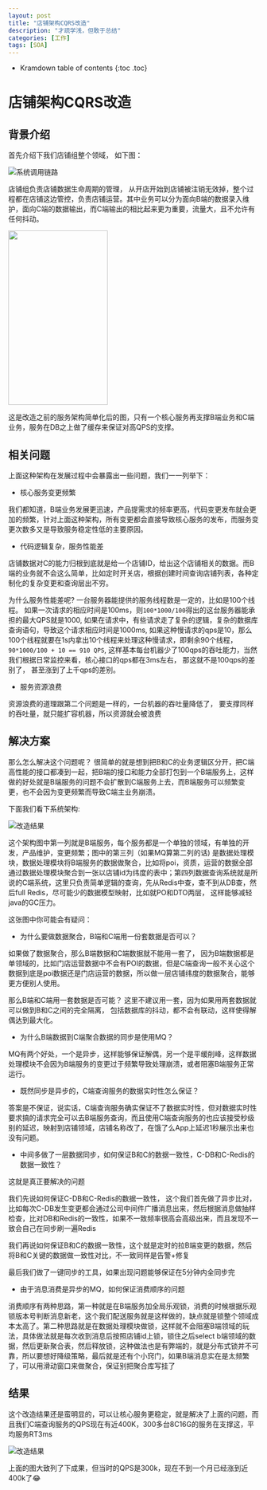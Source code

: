 ```yaml
---
layout: post
title: "店铺架构CQRS改造"
description: "才疏学浅，但敢于总结"
categories: [工作]
tags: [SOA]
---
```


* Kramdown table of contents
{:toc .toc}

# 店铺架构CQRS改造

## 背景介绍

首先介绍下我们店铺组整个领域， 如下图：

![系统调用链路]({{site.paths.image}}/shopcqrs1.jpg)

店铺组负责店铺数据生命周期的管理， 从开店开始到店铺被注销无效掉，整个过程都在店铺这边管控，负责店铺运营。其中业务可以分为面向B端的数据录入维护，面向C端的数据输出，而C端输出的相比起来更为重要，流量大，且不允许有任何抖动。

<img src="{{site.paths.image}}/shopcqrs2.jpg" style="width:200px;height:350px"/>

这是改造之前的服务架构简单化后的图，只有一个核心服务再支撑B端业务和C端业务，服务在DB之上做了缓存来保证对高QPS的支撑。

## 相关问题

上面这种架构在发展过程中会暴露出一些问题，我们一一列举下：

* 核心服务变更频繁

我们都知道，B端业务发展更迅速，产品提需求的频率更高，代码变更发布就会更加的频繁，针对上面这种架构，所有变更都会直接导致核心服务的发布，而服务变更次数多又是导致服务稳定性低的主要原因。

* 代码逻辑复杂，服务性能差

店铺数据对C的能力归根到底就是给一个店铺ID，给出这个店铺相关的数据。而B端的业务就不会这么简单，比如定时开关店，根据创建时间查询店铺列表，各种定制化的复杂变更和查询层出不穷。

为什么服务性能差呢? 一台服务器能提供的服务线程数是一定的，比如是100个线程。 如果一次请求的相应时间是100ms，则`100*1000/100`得出的这台服务器能承担的最大QPS就是1000, 如果在请求中，有些请求走了复杂的逻辑，复杂的数据库查询语句，导致这个请求相应时间是1000ms, 如果这种慢请求的qps是10，那么100个线程就要在1s内拿出10个线程来处理这种慢请求，即剩余90个线程， `90*1000/100 + 10 == 910 QPS`, 这样基本每台机器少了100qps的吞吐能力，当然我们根据日常监控来看，核心接口的qps都在3ms左右， 那这就不是100qps的差别了， 甚至涨到了上千qps的差别。

* 服务资源浪费

资源浪费的道理跟第二个问题是一样的，一台机器的吞吐量降低了， 要支撑同样的吞吐量，就只能扩容机器，所以资源就会被浪费

## 解决方案

那么怎么解决这个问题呢？ 很简单的就是想到把B和C的业务逻辑区分开，把C端高性能的接口都凑到一起，把B端的接口和能力全部打包到一个B端服务上，这样做的好处就是B端服务的问题不会扩散到C端服务上去，而B端服务可以频繁变更，也不会因为变更频繁而导致C端主业务崩溃。

下面我们看下系统架构:

![改造结果]({{site.paths.image}}/shopcqrs3.jpg)

这个架构图中第一列就是B端服务，每个服务都是一个单独的领域，有单独的开发，产品维护，变更频繁；图中的第三列（如果MQ算第二列的话) 是数据处理模块，数据处理模块将B端服务的数据做聚合，比如将poi，资质，运营的数据全部通过数据处理模块聚合到一张以店铺id为纬度的表中；第四列数据查询系统就是所说的C端系统，这里只负责简单逻辑的查询，先从Redis中查，查不到从DB查，然后full Redis，尽可能少的数据模型映射，比如就PO和DTO两层， 这样能够减轻java的GC压力。

这张图中你可能会有疑问：

* 为什么要做数据聚合，B端和C端用一份套数据是否可以？

如果做了数据聚合，那么B端数据和C端数据就不能用一套了， 因为B端数据都是单领域的，比如门店运营数据中不会有POI的数据，但是C端查询一般不关心这个数据到底是poi数据还是门店运营的数据，所以做一层店铺纬度的数据聚合，能够更方便别人使用。

那么B端和C端用一套数据是否可能？ 这里不建议用一套，因为如果用两套数据就可以做到B和C之间的完全隔离， 包括数据库的抖动，都不会有联动，这样使得解偶达到最大化。


* 为什么B端数据到C端聚合数据的同步是使用MQ？

MQ有两个好处，一个是异步，这样能够保证解偶，另一个是平缓削峰，这样数据处理模块不会因为B端服务的变更过于频繁导致处理崩溃，或者阻塞B端服务正常运行。    

* 既然同步是异步的，C端查询服务的数据实时性怎么保证？

答案是不保证，说实话，C端查询服务确实保证不了数据实时性，但对数据实时性要求搞的请求完全可以去B端服务查询，而且使用C端查询服务的也应该接受秒级别的延迟，映射到店铺领域，店铺名称改了，在饿了么App上延迟1秒展示出来也没有问题。

* 中间多做了一层数据同步，如何保证B和C的数据一致性，C-DB和C-Redis的数据一致性？

这就是真正要解决的问题

我们先说如何保证C-DB和C-Redis的数据一致性， 这个我们首先做了异步比对，比如每次C-DB发生变更都会通过公司中间件广播消息出来，然后根据消息做抽样检查，比对DB和Redis的一致性，如果不一致频率很高会高级出来，而且发现不一致会自己在同步刷一遍Redis

我们再说如何保证B和C的数据一致性，这个就是定时的拉B端变更的数据，然后将B和C关键的数据做一致性对比，不一致同样是告警+修复

最后我们做了一键同步的工具，如果出现问题能够保证在5分钟内全同步完

* 由于消息消费是异步的MQ，如何保证消费顺序的问题

消费顺序有两种思路，第一种就是在B端服务加全局乐观锁，消费的时候根据乐观锁版本号判断消息新老，这个我们配送服务就是这样做的，缺点就是锁整个领域成本太高了。第二种思路就是在数据处理模块做锁，这样就不会阻塞B端领域的玩法，具体做法就是每次收到消息后按照店铺id上锁，锁住之后select b端领域的数据，然后更新聚合表，然后释放锁，这种做法也是有弊端的，就是分布式锁并不可靠，所以要想好降级策略，最后就是还有个小窍门，如果B端消息实在是太频繁了，可以用滑动窗口来做聚合，保证别把聚合库写挂了    

## 结果

这个改造结果还是蛮明显的，可以让核心服务更稳定，就是解决了上面的问题，而且我们C端查询服务的QPS现在有近400K，300多台8C16G的服务在支撑这，平均服务RT3ms

![改造结果]({{site.paths.image}}/shopcqrs4.jpg)

上面的图大致列了下成果，但当时的QPS是300k，现在不到一个月已经涨到近400k了😂

